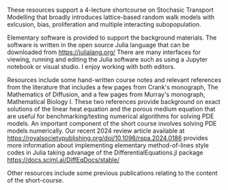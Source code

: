 These resources support a 4-lecture shortcourse on Stochasic Transport Modelling that broadly introduces lattice-based random walk models with exlcusion, bias, proliferation and multiple interacting subopopulation.

Elementary software is provided to support the background materials.  The software is written in the open source Julia language that can be downloaded from https://julialang.org/  There are many interfaces for viewing, running and editing the Julia software such as using a Jupyter notebook or visual studio.  I enjoy working with both editors.  

Resources include some hand-written course notes and relevant references from the literature that includes a few pages from Crank's monograph, The Mathematics of Diffusion, and a few pages from Murray's monograph, Mathematical Biology I.  These two references provide background on exact solutions of the linear heat equation and the porous medium equation that are useful for benchmarking/testing numerical algorithms for solving PDE models. An important component of the short course involves solving PDE models numerically.  Our recent 2024 review article available at https://royalsocietypublishing.org/doi/10.1098/rspa.2024.0186 provides more information about implementing elementary method-of-lines style codes in Julia taking advanage of the DifferentialEquations.jl package https://docs.sciml.ai/DiffEqDocs/stable/

Other resources include some previous publications relating to the content of the short-course.
